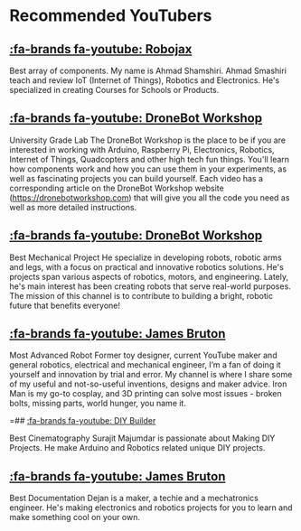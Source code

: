 # Recommended YouTubers

## [:fa-brands fa-youtube: Robojax](https://www.youtube.com/c/RobojaxTV/)

<span class='badge'>Best array of components.</span> My name is Ahmad Shamshiri. Ahmad Smashiri teach and review IoT (Internet of Things), Robotics and Electronics.  He's specialized in creating Courses for Schools or Products. 

## [:fa-brands fa-youtube: DroneBot Workshop](https://www.youtube.com/c/Dronebotworkshop1/)

<span class='badge'>University Grade Lab</span> The DroneBot Workshop is the place to be if you are interested in working with Arduino, Raspberry Pi, Electronics, Robotics, Internet of Things, Quadcopters and other high tech fun things. You'll learn how components work and how you can use them in your experiments, as well as fascinating projects you can build yourself. Each video has a corresponding article on the DroneBot Workshop website (https://dronebotworkshop.com) that will give you all the code you need as well as more detailed instructions.

## [:fa-brands fa-youtube: DroneBot Workshop](https://www.youtube.com/c/Dronebotworkshop1/)

<span class='badge'>Best Mechanical Project</span> He specialize in developing robots, robotic arms and legs, with a focus on practical and innovative robotics solutions. He's projects span various aspects of robotics, motors, and engineering. Lately, he's main interest has been creating robots that serve real-world purposes. The mission of this channel is to contribute to building a bright, robotic future that benefits everyone!

## [:fa-brands fa-youtube: James Bruton](https://www.youtube.com/c/jamesbruton/)

<span class='badge'>Most Advanced Robot</span> Former toy designer, current YouTube maker and general robotics, electrical and mechanical engineer, I’m a fan of doing it yourself and innovation by trial and error. My channel is where I share some of my useful and not-so-useful inventions, designs and maker advice. Iron Man is my go-to cosplay, and 3D printing can solve most issues - broken bolts, missing parts, world hunger, you name it.

=## [:fa-brands fa-youtube: DIY Builder](https://www.youtube.com/c/DIYBuilder/)

<span class='badge'>Best Cinematography</span> Surajit Majumdar is passionate about Making DIY Projects. He make Arduino and Robotics related unique DIY projects. 

## [:fa-brands fa-youtube: James Bruton](https://www.youtube.com/c/jamesbruton/)

<span class='badge'>Best Documentation</span> Dejan is a maker, a techie and a mechatronics engineer.
He's making electronics and robotics projects for you to learn and make something cool on your own.